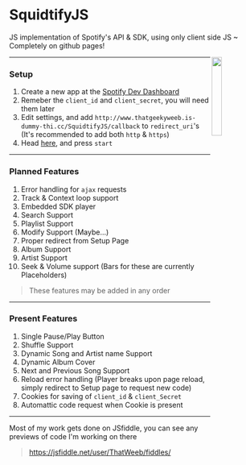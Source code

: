 # SquidtifyJS
JS implementation of Spotify's API &amp; SDK, using only client side JS ~ Completely on github pages!
<p><img src="https://cdn.discordapp.com/attachments/723802289948721162/762584657744887828/SpuidtifyJS_ex1_invert.png" width="20%" align="right"></p>

***
### Setup
  1. Create a new app at the [Spotify Dev Dashboard](https://developer.spotify.com/dashboard/applications)
  2. Remeber the `client_id` and `client_secret`, you will need them later
  3. Edit settings, and add `http://www.thatgeekyweeb.is-dummy-thi.cc/SquidtifyJS/callback` to `redirect_uri`'s (It's recommended to add both `http` & `https`)
  4. Head [here](https://www.thatgeekyweeb.is-dummy-thi.cc/SquidtifyJS), and press `start`
***
### Planned Features
  1. Error handling for `ajax` requests
  2. Track & Context loop support
  3. Embedded SDK player
  4. Search Support
  5. Playlist Support
  6. Modify Support (Maybe...)
  7. Proper redirect from Setup Page
  8. Album Support
  9. Artist Support
  10. Seek & Volume support (Bars for these are currently Placeholders)
  > These features may be added in any order
***
### Present Features
  1. Single Pause/Play Button
  2. Shuffle Support
  3. Dynamic Song and Artist name Support
  4. Dynamic Album Cover
  5. Next and Previous Song Support
  6. Reload error handling (Player breaks upon page reload, simply redirect to Setup page to request new code)
  7. Cookies for saving of `client_id` & `client_Secret`
  8. Automattic code request when Cookie is present
***
Most of my work gets done on JSfiddle, you can see any previews of code I'm working on there
> https://jsfiddle.net/user/ThatWeeb/fiddles/
